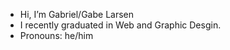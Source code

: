 -  Hi, I’m Gabriel/Gabe Larsen
- I recently graduated in Web and Graphic Desgin.
-  Pronouns: he/him

<!---
GabeLarsen/GabeLarsen is a ✨ special ✨ repository because its `README.md` (this file) appears on your GitHub profile.
You can click the Preview link to take a look at your changes.
--->
